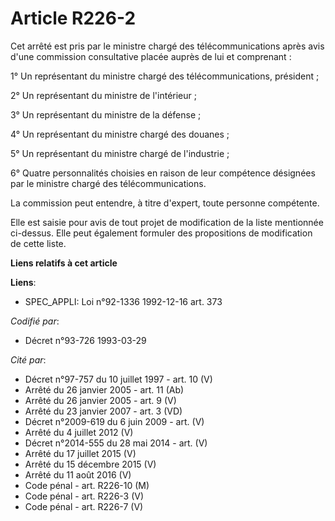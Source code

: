 # Article R226-2

Cet arrêté est pris par le ministre chargé des télécommunications après avis d'une commission consultative placée auprès de
lui et comprenant :

1° Un représentant du ministre chargé des télécommunications, président ;

2° Un représentant du ministre de l'intérieur ;

3° Un représentant du ministre de la défense ;

4° Un représentant du ministre chargé des douanes ;

5° Un représentant du ministre chargé de l'industrie ;

6° Quatre personnalités choisies en raison de leur compétence désignées par le ministre chargé des télécommunications.

La commission peut entendre, à titre d'expert, toute personne compétente.

Elle est saisie pour avis de tout projet de modification de la liste mentionnée ci-dessus. Elle peut également formuler des
propositions de modification de cette liste.

**Liens relatifs à cet article**

**Liens**:

  - SPEC_APPLI: Loi n°92-1336 1992-12-16 art. 373

_Codifié par_:

  - Décret n°93-726 1993-03-29

_Cité par_:

  - Décret n°97-757 du 10 juillet 1997 - art. 10 (V)
  - Arrêté du 26 janvier 2005 - art. 11 (Ab)
  - Arrêté du 26 janvier 2005 - art. 9 (V)
  - Arrêté du 23 janvier 2007 - art. 3 (VD)
  - Décret n°2009-619 du 6 juin 2009 - art. (V)
  - Arrêté du 4 juillet 2012 (V)
  - Décret n°2014-555 du 28 mai 2014 - art. (V)
  - Arrêté du 17 juillet 2015 (V)
  - Arrêté du 15 décembre 2015 (V)
  - Arrêté du 11 août 2016 (V)
  - Code pénal - art. R226-10 (M)
  - Code pénal - art. R226-3 (V)
  - Code pénal - art. R226-7 (V)

